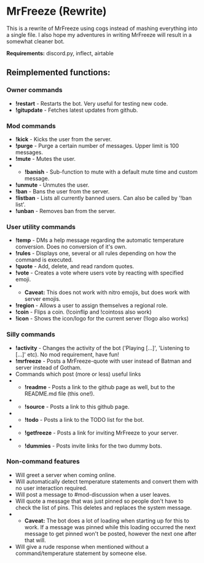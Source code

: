 # MrFreeze (Rewrite)
This is a rewrite of MrFreeze using cogs instead of mashing everything into a single file. I also hope my adventures in writing MrFreeze will result in a somewhat cleaner bot.

**Requirements:** discord.py, inflect, airtable

## Reimplemented functions:
### Owner commands
* **!restart**   - Restarts the bot. Very useful for testing new code.
* **!gitupdate** - Fetches latest updates from github.

### Mod commands
* **!kick**      - Kicks the user from the server.
* **!purge**     - Purge a certain number of messages. Upper limit is 100 messages.
* **!mute**      - Mutes the user.
* * **!banish**  - Sub-function to mute with a default mute time and custom message.
* **!unmute**    - Unmutes the user.
* **!ban**       - Bans the user from the server.
* **!listban**   - Lists all currently banned users. Can also be called by '!ban list'.
* **!unban**     - Removes ban from the server.

### User utility commands
* **!temp**      - DMs a help message regarding the automatic temperature conversion. Does no conversion of it's own.
* **!rules**     - Displays one, several or all rules depending on how the command is executed.
* **!quote**     - Add, delete, and read random quotes.
* **!vote**      - Creates a vote where users vote by reacting with specified emoji.
* * **Caveat:** This does not work with nitro emojis, but does work with server emojis.
* **!region**    - Allows a user to assign themselves a regional role.
* **!coin**      - Flips a coin. (!coinflip and !cointoss also work)
* **!icon**      - Shows the icon/logo for the current server (!logo also works)

### Silly commands
* **!activity**   - Changes the activity of the bot ('Playing [...]', 'Listening to [...]' etc). No mod requirement, have fun!
* **!mrfreeze**   - Posts a MrFreeze-quote with user instead of Batman and server instead of Gotham.
* Commands which post (more or less) useful links
* * **!readme**    - Posts a link to the github page as well, but to the README.md file (this one!).
* * **!source**    - Posts a link to this github page.
* * **!todo**      - Posts a link to the TODO list for the bot.
* * **!getfreeze** - Posts a link for inviting MrFreeze to your server.
* * **!dummies**   - Posts invite links for the two dummy bots.

### Non-command features
* Will greet a server when coming online.
* Will automatically detect temperature statements and convert them with no user interaction required.
* Will post a message to #mod-discussion when a user leaves.
* Will quote a message that was just pinned so people don't have to check the list of pins. This deletes and replaces the system message.
* * **Caveat:** The bot does a lot of loading when starting up for this to work. If a message was pinned while this loading occurred the next message to get pinned won't be posted, however the next one after that will.
* Will give a rude response when mentioned without a command/temperature statement by someone else.
